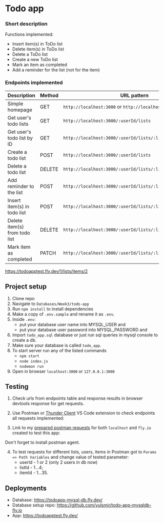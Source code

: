 # Todo app
### Short description
Functions implemented:
- Insert item(s) in ToDo list
- Delete item(s) in ToDo list
- Delete a ToDo list
- Create a new ToDo list
- Mark an item as completed
- Add a reminder for the list (not for the item)

### Endpoints implemented
| Description                                 | Method | URL  pattern                                             | Local test | Deployed test|                                     
|-----------------------------------------|--------|---------------------------------------------------|-------------------------------------------|---------------------------------------------------|
| Simple homepage                         | GET    | `http://localhost:3000` or `http://localhost:3000/` | http://localhost:3000/ or http://localhost:3000/ | https://todoapptest.fly.dev or https://todoapptest.fly.dev/
| Get user's todo lists                   | GET    | `http://localhost:3000/:userId/lists`             | http://localhost:3000/1/lists | https://todoapptest.fly.dev/1/lists |
| Get user's todo list by ID              | GET    | `http://localhost:3000/:userId/lists/:listId`     | http://localhost:3000/1/lists/1| https://todoapptest.fly.dev/1/lists/1 |
| Create a todo list                      | POST   | `http://localhost:3000/:userId/lists`             | http://localhost:3000/1/lists | https://todoapptest.fly.dev/1/lists |               
| Delete a todo list                      | DELETE | `http://localhost:3000/:userId/lists/:listId`     | http://localhost:3000/1/lists/1  | https://todoapptest.fly.dev/1/lists/2 |
| Add reminder to the list                | POST   | `http://localhost:3000/:userId/lists/:listId/reminders` | http://localhost:3000/1/lists/1/reminders  | https://todoapptest.fly.dev/1/lists/3/reminders |
| Insert item(s) in todo list             | POST  | `http://localhost:3000/:userId/lists/:listId/items` | http://localhost:3000/1/lists/1/items | https://todoapptest.fly.dev/1/lists/4/items
| Delete item(s) from todo list             | DELETE  | `http://localhost:3000/:userId/lists/:listId/items/:itemId` | http://localhost:3000/1/lists/1/items/1 | https://todoapptest.fly.dev/1/lists/1/items/34/ 
| Mark item as completed             | PATCH  | `http://localhost:3000/:userId/lists/:listId/items/:itemId` | http://localhost:3000/1/lists/1/items/1 |
https://todoapptest.fly.dev/1/lists/items/2


## Project setup
1. Clone repo
2. Navigate to ```Databases/Week3/todo-app```
3. Run ```npm install``` to install dependencies
4. Make a copy of ```.env.sample``` and rename it as ```.env```.
5. Inside ```.env```:
    - put your database user name into MYSQL_USER and
    - put your database user password into MYSQL_PASSWORD and
6. Import ```todo_app.sql``` database or just run sql queries in mysql console to create a db. 
7. Make sure your database is called ```todo_app```.
8. To start server run any of the listed commands
    - ```npm start```
    - ```node index.js```
    - ```nodemon run```
9. Open in browser ```localhost:3000``` or ```127.0.0.1:3000```

## Testing
1. Check urls from endpoints table and response results in browser devtools response for get requests.
2. Use Postman or [Thunder Client](https://marketplace.visualstudio.com/items?itemName=rangav.vscode-thunder-client) VS Code extension to check endpoints all requests implemented: 
  
 
3. Link to my [prepared postman requests](https://www.postman.com/yulsmir/workspace/my-public-env/collection/10283822-bf799acc-b067-4b49-9932-12b716e53f09?action=share&creator=10283822) for both ```localhost``` and ```fly.io``` created to test this app:
  
  Don't forget to install postman agent.
 
4. To test requests for different lists, users, items in Postman got to  ```Params => Path Variables``` and change value of tested parameter: 
    - userId - 1 or 2 (only 2 users in db now)
    - listId - 1...4;
    - itemId - 1...35.

## Deployments
- Database: https://todoapp-mysql-db.fly.dev/
- Database setup repo: https://github.com/yulsmir/todo-app-mysqldb-fly.io
- App: https://todoapptest.fly.dev/